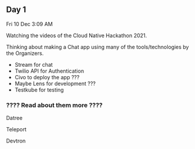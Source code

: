 ## Day 1

Fri 10 Dec 3:09 AM

Watching the videos of the Cloud Native Hackathon 2021.

Thinking about making a Chat app using many of the tools/technologies by the Organizers.
- Stream for chat 
- Twilio API for Authentication
- Civo to deploy the app ???
- Maybe Lens for development ???
- Testkube for testing

### ???? Read about them more ????

Datree

Teleport

Devtron

